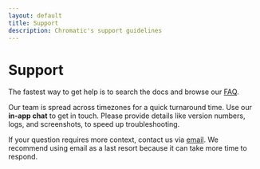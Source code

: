 ```yaml
---
layout: default
title: Support
description: Chromatic's support guidelines
---
```


# Support

The fastest way to get help is to search the docs and browse our [FAQ](FAQ).

Our team is spread across timezones for a quick turnaround time. Use our **in-app chat** to get in touch. Please provide details like version numbers, logs, and screenshots, to speed up troubleshooting.

If your question requires more context, contact us via [email](mailto:support@chromatic.com). We recommend using email as a last resort because it can take more time to respond.

